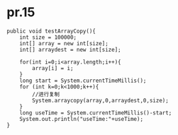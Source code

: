 # pr.15
    public void testArrayCopy(){
        int size = 100000;
        int[] array = new int[size];
        int[] arraydest = new int[size];

        for(int i=0;i<array.length;i++){
            array[i] = i;
        }
        long start = System.currentTimeMillis();
        for (int k=0;k<1000;k++){
            //进行复制
            System.arraycopy(array,0,arraydest,0,size);
        }
        long useTime = System.currentTimeMillis()-start;
        System.out.println("useTime:"+useTime);
    }
